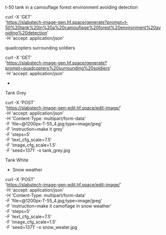 
t-50 tank in a camouflage forest environment avoiding detection

curl -X 'GET' \
  'https://slabstech-image-gen.hf.space/generate?prompt=t-50%20tank%20in%20a%20camouflage%20forest%20environment%20avoiding%20detection' \
  -H 'accept: application/json'


quadcopters surrounding soldiers

  curl -X 'GET' \
  'https://slabstech-image-gen.hf.space/generate?prompt=quadcopters%20surrounding%20soldiers' \
  -H 'accept: application/json'


  -

  Tank Grey

curl -X 'POST' \
  'https://slabstech-image-gen-edit.hf.space/edit-image/' \
  -H 'accept: application/json' \
  -H 'Content-Type: multipart/form-data' \
  -F 'file=@1200px-T-55_4.jpg;type=image/jpeg' \
  -F 'instruction=make it grey' \
  -F 'steps=5' \
  -F 'text_cfg_scale=7.5' \
  -F 'image_cfg_scale=1.5' \
  -F 'seed=1371' -o tank_grey.jpg


Tank White



- Snow weather

curl -X 'POST' \
  'https://slabstech-image-gen-edit.hf.space/edit-image/' \
  -H 'accept: application/json' \
  -H 'Content-Type: multipart/form-data' \
  -F 'file=@1200px-T-55_4.jpg;type=image/jpeg' \
  -F 'instruction=make it camoflage in snow weather' \
  -F 'steps=5' \
  -F 'text_cfg_scale=7.5' \
  -F 'image_cfg_scale=1.5' \
  -F 'seed=1371' -o snow_weater.jpg




